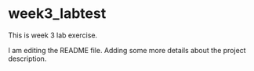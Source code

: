 # week3_labtest
This is week 3 lab exercise.

I am editing the README file. Adding some more details about the project description.
